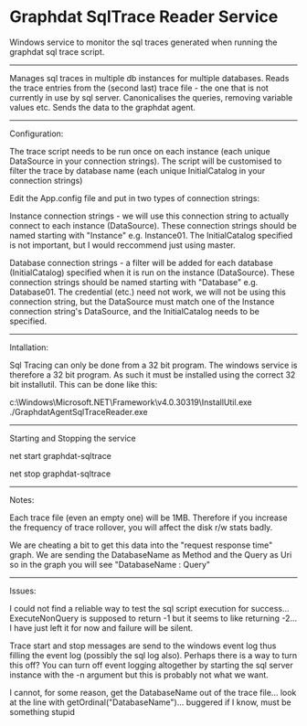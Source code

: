 Graphdat SqlTrace Reader Service
====

Windows service to monitor the sql traces generated when running the graphdat sql trace script.

----

Manages sql traces in multiple db instances for multiple databases.
Reads the trace entries from the (second last) trace file - the one that is not currently in use by sql server.
Canonicalises the queries, removing variable values etc.
Sends the data to the graphdat agent.

----

Configuration:

The trace script needs to be run once on each instance (each unique DataSource in your connection strings). The script will be customised to filter the trace by database name (each unique InitialCatalog in your connection strings)

Edit the App.config file and put in two types of connection strings:

Instance connection strings - we will use this connection string to actually connect to each instance (DataSource). These connection strings should be named starting with "Instance" e.g. Instance01. The InitialCatalog specified is not important, but I would reccommend just using master.

Database connection strings - a filter will be added for each database (InitialCatalog) specified when it is run on the instance (DataSource). These connection strings should be named starting with "Database" e.g. Database01. The credential (etc.) need not work, we will not be using this connection string, but the DataSource must match one of the Instance connection string's DataSource, and the InitialCatalog needs to be specified.

----

Intallation:

Sql Tracing can only be done from a 32 bit program. The windows service is therefore a 32 bit program. As such it must be installed using the correct 32 bit installutil. This can be done like this:

c:\Windows\Microsoft.NET\Framework\v4.0.30319\InstallUtil.exe ./GraphdatAgentSqlTraceReader.exe

----

Starting and Stopping the service

net start graphdat-sqltrace

net stop graphdat-sqltrace

----

Notes:

Each trace file (even an empty one) will be 1MB. Therefore if you increase the frequency of trace rollover, you will affect the disk r/w stats badly.

We are cheating a bit to get this data into the "request response time" graph. We are sending the DatabaseName as Method and the Query as Uri so in the graph you will see "DatabaseName : Query"

----

Issues:

I could not find a reliable way to test the sql script execution for success... ExecuteNonQuery is supposed to return -1 but it seems to like returning -2... I have just left it for now and failure will be silent.

Trace start and stop messages are send to the windows event log thus filling the event log (possibly the sql log also). Perhaps there is a way to turn this off? You can turn off event logging altogether by starting the sql server instance with the -n argument but this is probably not what we want.

I cannot, for some reason, get the DatabaseName out of the trace file... look at the line with getOrdinal("DatabaseName")... buggered if I know, must be something stupid